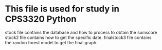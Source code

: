 # This file is used for study in CPS3320 Python

stock file contains the database and how to process to obtain the sumscore
stock2 file contains how to get the specific date.
finalstock3 file contains the randon forest model to get the final graph 
